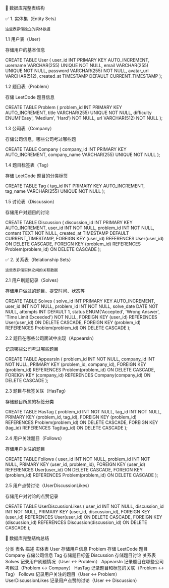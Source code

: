 📌 数据库完整表结构

✅ 1. 实体集（Entity Sets）

	这些表存储独立的实体数据

1.1 用户表（User）

存储用户的基本信息

CREATE TABLE User (
    user_id INT PRIMARY KEY AUTO_INCREMENT,
    username VARCHAR(255) UNIQUE NOT NULL,
    email VARCHAR(255) UNIQUE NOT NULL,
    password VARCHAR(255) NOT NULL,
    avatar_url VARCHAR(512),
    created_at TIMESTAMP DEFAULT CURRENT_TIMESTAMP
);

1.2 题目表（Problem）

存储 LeetCode 题目信息

CREATE TABLE Problem (
    problem_id INT PRIMARY KEY AUTO_INCREMENT,
    title VARCHAR(255) UNIQUE NOT NULL,
    difficulty ENUM('Easy', 'Medium', 'Hard') NOT NULL,
    url VARCHAR(512) NOT NULL
);

1.3 公司表（Company）

存储公司信息，哪些公司考过哪些题

CREATE TABLE Company (
    company_id INT PRIMARY KEY AUTO_INCREMENT,
    company_name VARCHAR(255) UNIQUE NOT NULL
);

1.4 题目标签表（Tag）

存储 LeetCode 题目的分类标签

CREATE TABLE Tag (
    tag_id INT PRIMARY KEY AUTO_INCREMENT,
    tag_name VARCHAR(255) UNIQUE NOT NULL
);

1.5 讨论表（Discussion）

存储用户对题目的讨论

CREATE TABLE Discussion (
    discussion_id INT PRIMARY KEY AUTO_INCREMENT,
    user_id INT NOT NULL,
    problem_id INT NOT NULL,
    content TEXT NOT NULL,
    created_at TIMESTAMP DEFAULT CURRENT_TIMESTAMP,
    FOREIGN KEY (user_id) REFERENCES User(user_id) ON DELETE CASCADE,
    FOREIGN KEY (problem_id) REFERENCES Problem(problem_id) ON DELETE CASCADE
);

✅ 2. 关系表（Relationship Sets）

	这些表存储实体之间的关联数据

2.1 用户刷题记录（Solves）

存储用户做过的题目、提交时间、状态等

CREATE TABLE Solves (
    solve_id INT PRIMARY KEY AUTO_INCREMENT,
    user_id INT NOT NULL,
    problem_id INT NOT NULL,
    solve_date DATE NOT NULL,
    attempts INT DEFAULT 1,
    status ENUM('Accepted', 'Wrong Answer', 'Time Limit Exceeded') NOT NULL,
    FOREIGN KEY (user_id) REFERENCES User(user_id) ON DELETE CASCADE,
    FOREIGN KEY (problem_id) REFERENCES Problem(problem_id) ON DELETE CASCADE
);

2.2 题目在哪些公司面试中出现（AppearsIn）

记录哪些公司考过哪些题目

CREATE TABLE AppearsIn (
    problem_id INT NOT NULL,
    company_id INT NOT NULL,
    PRIMARY KEY (problem_id, company_id),
    FOREIGN KEY (problem_id) REFERENCES Problem(problem_id) ON DELETE CASCADE,
    FOREIGN KEY (company_id) REFERENCES Company(company_id) ON DELETE CASCADE
);

2.3 题目与标签关联（HasTag）

存储题目所属的标签分类

CREATE TABLE HasTag (
    problem_id INT NOT NULL,
    tag_id INT NOT NULL,
    PRIMARY KEY (problem_id, tag_id),
    FOREIGN KEY (problem_id) REFERENCES Problem(problem_id) ON DELETE CASCADE,
    FOREIGN KEY (tag_id) REFERENCES Tag(tag_id) ON DELETE CASCADE
);

2.4 用户关注题目（Follows）

存储用户关注的题目

CREATE TABLE Follows (
    user_id INT NOT NULL,
    problem_id INT NOT NULL,
    PRIMARY KEY (user_id, problem_id),
    FOREIGN KEY (user_id) REFERENCES User(user_id) ON DELETE CASCADE,
    FOREIGN KEY (problem_id) REFERENCES Problem(problem_id) ON DELETE CASCADE
);

2.5 用户点赞讨论（UserDiscussionLikes）

存储用户对讨论的点赞记录

CREATE TABLE UserDiscussionLikes (
    user_id INT NOT NULL,
    discussion_id INT NOT NULL,
    PRIMARY KEY (user_id, discussion_id),
    FOREIGN KEY (user_id) REFERENCES User(user_id) ON DELETE CASCADE,
    FOREIGN KEY (discussion_id) REFERENCES Discussion(discussion_id) ON DELETE CASCADE
);

📌 数据库完整结构总结

分类	表名	描述
实体表	User	存储用户信息
	Problem	存储 LeetCode 题目
	Company	存储公司信息
	Tag	存储题目标签
	Discussion	存储题目讨论
关系表	Solves	记录用户刷题情况（User ↔ Problem）
	AppearsIn	记录题目在哪些公司考察过（Problem ↔ Company）
	HasTag	记录题目和标签的关联（Problem ↔ Tag）
	Follows	记录用户关注的题目（User ↔ Problem）
	UserDiscussionLikes	记录用户点赞的讨论（User ↔ Discussion）
